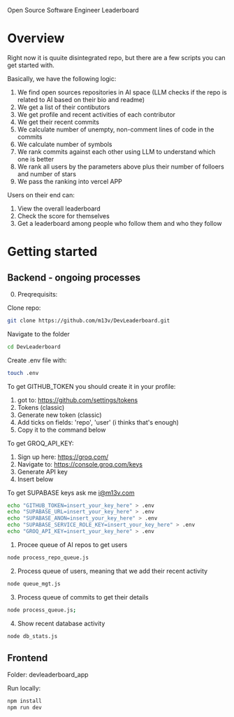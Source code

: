 Open Source Software Engineer Leaderboard

# Overview

Right now it is quuite disintegrated repo, but there are a few scripts you can get started with.

Basically, we have the following logic:
1. We find open sources repositories in AI space (LLM checks if the repo is related to AI based on their bio and readme)
2. We get a list of their contibutors
3. We get profile and recent activities of each contributor
4. We get their recent commits
5. We calculate number of unempty, non-comment lines of code in the commits
6. We calculate number of symbols
7. We rank commits against each other using LLM to understand which one is better
8. We rank all users by the parameters above plus their number of folloers and number of stars
9. We pass the ranking into vercel APP

Users on their end can:
1. View the overall leaderboard
2. Check the score for themselves
3. Get a leaderboard among people who follow them and who they follow

# Getting started

## Backend - ongoing processes

0. Preqrequisits:

Clone repo:
```bash
git clone https://github.com/m13v/DevLeaderboard.git
```

Navigate to the folder
```bash
cd DevLeaderboard
```

Create .env file with:
```bash
touch .env
```

To get GITHUB_TOKEN you should create it in your profile:
1. got to: https://github.com/settings/tokens
2. Tokens (classic)
3. Generate new token (classic)
4. Add ticks on fields: 'repo', 'user' (i thinks that's enough)
5. Copy it to the command below

To get GROQ_API_KEY:
1. Sign up here: https://groq.com/
2. Navigate to: https://console.groq.com/keys
3. Generate API key
4. Insert below

To get SUPABASE keys ask me i@m13v.com

```bash
echo "GITHUB_TOKEN=insert_your_key_here" > .env
echo "SUPABASE_URL=insert_your_key_here" > .env
echo "SUPABASE_ANON=insert_your_key_here" > .env
echo "SUPABASE_SERVICE_ROLE_KEY=insert_your_key_here" > .env
echo "GROQ_API_KEY=insert_your_key_here" > .env
```

1. Procee queue of AI repos to get users
```bash
node process_repo_queue.js
```

2. Process queue of users, meaning that we add their recent activity
```bash
node queue_mgt.js
```

3. Process queue of commits to get their details
```bash
node process_queue.js;
```

4. Show recent database activity
```bash
node db_stats.js
```

## Frontend

Folder:
devleaderboard_app

Run locally:
```bash
npm install
npm run dev
```
